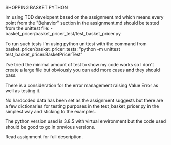 
SHOPPING BASKET PYTHON

Im using TDD developent based on the assignment.md which means every point from the "Behavior" section in the assignment.md should be tested from the unittest file:
    - basket_pricer/basket_pricer_test/test_basket_pricer.py

To run such tests I'm using python unittest with the command from basket_pricer/basket_pricer_tests: "python -m unittest test_basket_pricer.BasketPricerTest"

I've tried the minimal amount of test to show my code works so I don't create a large file but obviously you can add more cases and they should pass.

There is a consideration for the error management raising Value Error as well as testing it.

No hardcoded data has been set as the assignment suggests but there are a few dictionaries for testing purposes in the test_basket_pricer.py in the simplest way and sticking to the examples.

The python version used is 3.8.5 with virtual environment but the code used should be good to go in previous versions.

Read assignment for full description.
